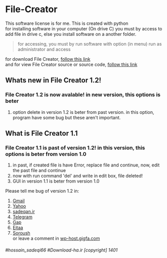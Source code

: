 # File-Creator
This software license is for me. This is created with python  
for installing software in your computer (On drive C) you must by access to add file in drive c, else you install software on a another folder.
> for accessing, you must by run software with option (in menu) run as administrator and access  

for download File Creator, [follow this link](https://github.com/n66583/File-Creator)  
and for view File Creator source or source code, [follow this link](https://github.com/n66583/File-Creator/releases/tag/source)

## Whats new in File Creator 1.2!
### File Creator 1.2 is now avalable! in new version, this options is beter
1. option delete in version 1.2 is beter from past version. in this option, program have some bug but these aren't important.

## What is File Creator 1.1
### File Creator 1.1 is past of version 1.2! in this version, this options is beter from version 1.0
1. in past, if created file is have Error, replace file and continue, now, edit the past file and continue
2. now with run command 'del' and write in edit box, file deleted!
3. GUI in version 1.1 is beter from version 1.0

Please tell me bug of version 1.2 in:
  1. [Gmail](mailto:nikparvar1387@gmail.com)
  2. [Yahoo](mailto:hsadeqi66@gmail.com)
  3. [sadeqan.ir](mailto:info@sadeqan.ir)
  4. [Telegram](https://t.me/hossain_sadeqi66)
  5. [Gap](https://gap.im/hossain_sadeqi66)
  6. [Eitaa](https://eitaa.com/hossain_sadeqi66)
  7. [Soroush](https://splus.ir/hossain_sadeqi66)  
  or leave a comment in [wp-host.gigfa.com](http://wp-host.gigfa.com)
  
###### #hossain_sadeqi66 #Download-ha.ir [copyright] 1401
